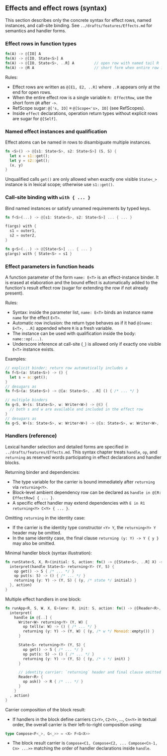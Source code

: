 ## Effects and effect rows (syntax)

This section describes only the concrete syntax for effect rows, named instances, and call-site binding. See `../drafts/features/Effects.md` for semantics and handler forms.

### Effect rows in function types
```rust
fn(A) -> @[IO] A
fn(A) -> @[IO, State<S>] A
fn(A) -> @[IO, State<S>, ..R] A         // open row with named tail R
fn(A) -> @R A                           // short form when entire row is variable R
```

Rules:
- Effect rows are written as `@[E1, E2, ..R]` where `..R` appears only at the end for open rows.
- When the entire effect row is a single variable `R: EffectRow`, use the short form `@R` after `->`.
- RefScope sugar: `@['s, IO]` ≡ `@[Scope<'s>, IO]` (see RefScopes).
- Inside `effect` declarations, operation return types without explicit rows are sugar for `@[Self]`.

### Named effect instances and qualification
Effect atoms can be named in rows to disambiguate multiple instances.

```rust
fn <S>() -> @[s1: State<S>, s2: State<S>] (S, S) {
  let x = s1::get();
  let y = s2::get();
  (x, y)
}
```

Unqualified calls `get()` are only allowed when exactly one visible `State<_>` instance is in lexical scope; otherwise use `s1::get()`.


### Call-site binding with `with { ... }`
Bind named instances or satisfy unnamed requirements by typed keys.

```rust
fn f<S>(...) -> @[s1: State<S>, s2: State<S>] ... { ... }

f(args) with {
  s1 = outer1,
  s2 = outer2,
}

fn g<S>(...) -> @[State<S>] ... { ... }
g(args) with { State<S> = s1 }
```

### Effect parameters in function heads
A function parameter of the form `name: E<T>` is an effect-instance binder. It is erased at elaboration and the bound effect is automatically added to the function's result effect row (sugar for extending the row if not already present).

Rules:
- Syntax: inside the parameter list, `name: E<T>` binds an instance name `name` for the effect `E<T>`.
- Automatic row inclusion: the return type behaves as if it had `@[name: E<T>, ..R]` appended where `R` is a fresh variable.
- The instance can be used with qualification inside the body: `name::op(...)`.
- Underscore inference at call-site (`_`) is allowed only if exactly one visible `E<T>` instance exists.

Examples:
```rust
// explicit binder; return row automatically includes a
fn f<S>(a: State<S>) -> () {
  let s = a::get();
}
// desugars as
fn f<S>(a: State<S>) -> @[a: State<S>, ..R] () { /* ... */ }

// multiple binders
fn g<S, W>(s: State<S>, w: Writer<W>) -> @() {
  // both s and w are available and included in the effect row
}
// desugars as
fn g<S, W>(s: State<S>, w: Writer<W>) -> @[s: State<S>, w: Writer<W>, ..] () { /* ... */ }
```

### Handlers (reference)
Lexical handler selection and detailed forms are specified in `../drafts/features/Effects.md`. This syntax chapter treats `handle`, `op`, and `returning` as reserved words participating in effect declarations and handler blocks.

Returning binder and dependencies:
- The type variable for the carrier is bound immediately after `returning` via `returning<Y>`.
- Block-level ambient dependency row can be declared as `handle in @[R: EffectRow] { ... }`.
- A specific effect handler may extend dependencies with `E in R1 returning<Y> C<Y> { ... }`.

Omitting `returning` in the identity case:
- If the carrier is the identity type constructor `<Y> Y`, the `returning<Y> Y` header may be omitted.
- In the same identity case, the final clause `returning (y: Y) -> Y { y }` may also be omitted.

Minimal handler block (syntax illustration):
```rust
fn runState<S, X, R>(initial: S, action: fn() -> @[State<S>, ..R] X) -> @R (X, S) {
  interpret(handle State<S> returning<Y> (Y, S) {
    op get() -> S { /* ... */ }
    op put(s: S) -> () { /* ... */ }
    returning (y: Y) -> (Y, S) { (y, /* state */ initial) }
  }, action)
}
```

Multiple effect handlers in one block:
```rust
fn runApp<R, S, W, X, E>(env: R, init: S, action: fn() -> @[Reader<R>, State<S>, Writer<W>, ..E] X) -> @E ((X, S), W) {
  interpret(
    handle in @[..] {
      Writer<W> returning<Y> (Y, W) {
        op tell(w: W) -> () { /* ... */ }
        returning (y: Y) -> (Y, W) { (y, /* w */ Monoid::empty()) }
      }

      State<S> returning<Y> (Y, S) {
        op get() -> S { /* ... */ }
        op put(s: S) -> () { /* ... */ }
        returning (y: Y) -> (Y, S) { (y, /* s */ init) }
      }

      // identity carrier: `returning` header and final clause omitted
      Reader<R> {
        op ask() -> R { /* ... */ }
      }
    }
  , action)
}
```

Carrier composition of the block result:
- If handlers in the block define carriers `C1<Y>`, `C2<Y>`, ..., `Cn<Y>` in textual order, the overall carrier is their left-to-right composition using:
```rust
type Compose<F<_>, G<_>> = <X> F<G<X>>
```
- The block result carrier is `Compose<C1, Compose<C2, ... Compose<Cn-1, Cn> ...>>` matching the order of handler declarations inside `handle`.



